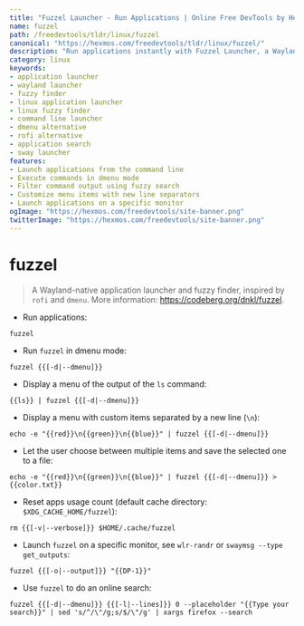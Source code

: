```yaml
---
title: "Fuzzel Launcher - Run Applications | Online Free DevTools by Hexmos"
name: fuzzel
path: /freedevtools/tldr/linux/fuzzel
canonical: "https://hexmos.com/freedevtools/tldr/linux/fuzzel/"
description: "Run applications instantly with Fuzzel Launcher, a Wayland-native application launcher.  Quickly find and execute programs with this fuzzy finder. Free online tool, no registration required."
category: linux
keywords:
- application launcher
- wayland launcher
- fuzzy finder
- linux application launcher
- linux fuzzy finder
- command line launcher
- dmenu alternative
- rofi alternative
- application search
- sway launcher
features:
- Launch applications from the command line
- Execute commands in dmenu mode
- Filter command output using fuzzy search
- Customize menu items with new line separators
- Launch applications on a specific monitor
ogImage: "https://hexmos.com/freedevtools/site-banner.png"
twitterImage: "https://hexmos.com/freedevtools/site-banner.png"
---
```


# fuzzel

> A Wayland-native application launcher and fuzzy finder, inspired by `rofi` and `dmenu`.
> More information: <https://codeberg.org/dnkl/fuzzel>.

- Run applications:

`fuzzel`

- Run `fuzzel` in dmenu mode:

`fuzzel {{[-d|--dmenu]}}`

- Display a menu of the output of the `ls` command:

`{{ls}} | fuzzel {{[-d|--dmenu]}}`

- Display a menu with custom items separated by a new line (`\n`):

`echo -e "{{red}}\n{{green}}\n{{blue}}" | fuzzel {{[-d|--dmenu]}}`

- Let the user choose between multiple items and save the selected one to a file:

`echo -e "{{red}}\n{{green}}\n{{blue}}" | fuzzel {{[-d|--dmenu]}} > {{color.txt}}`

- Reset apps usage count (default cache directory: `$XDG_CACHE_HOME/fuzzel`):

`rm {{[-v|--verbose]}} $HOME/.cache/fuzzel`

- Launch `fuzzel` on a specific monitor, see `wlr-randr` or `swaymsg --type get_outputs`:

`fuzzel {{[-o|--output]}} "{{DP-1}}"`

- Use `fuzzel` to do an online search:

`fuzzel {{[-d|--dmenu]}} {{[-l|--lines]}} 0 --placeholder "{{Type your search}}" | sed 's/^/\"/g;s/$/\"/g' | xargs firefox --search`
